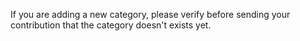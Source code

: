 If you are adding a new category, please verify before sending your contribution that the category doesn't exists yet.
